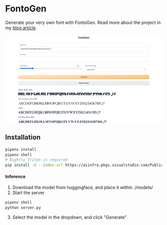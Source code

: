 # FontoGen

Generate your very own font with FontoGen. Read more about the project in
my [blog article](https://serce.me/posts/02-10-2023-hey-computer-make-me-a-font).

![screenshot](./img/fontogen.png)

## Installation

```bash
pipenv install
pipenv shell
# Nightly Triton is required
pip install -U --index-url https://aiinfra.pkgs.visualstudio.com/PublicPackages/_packaging/Triton-Nightly/pypi/simple/ triton-nightly==2.1.0.dev20230801015042 --no-deps
```

#### Inference

1. Download the model from huggingface, and place it within ./models/
2. Start the server

```bash
pipenv shell
python server.py
```

3. Select the model in the dropdown, and click "Generate"